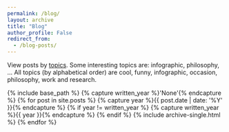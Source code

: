```yaml
---
permalink: /blog/
layout: archive
title: "Blog"
author_profile: False
redirect_from:
  - /blog-posts/
---
```


View posts by [topics](https://dovanquyet.github.io/categories/). Some interesting topics are: infographic, philosophy, ...
All topics (by alphabetical order) are cool, funny, infographic, occasion, philosophy, work and research.

{% include base_path %}
{% capture written_year %}'None'{% endcapture %}
{% for post in site.posts %}
  {% capture year %}{{ post.date | date: '%Y' }}{% endcapture %}
  {% if year != written_year %}
    {% capture written_year %}{{ year }}{% endcapture %}
  {% endif %}
  {% include archive-single.html %}
{% endfor %}
